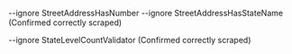 --ignore StreetAddressHasNumber --ignore StreetAddressHasStateName (Confirmed correctly scraped)

--ignore StateLevelCountValidator (Confirmed correctly scraped)
